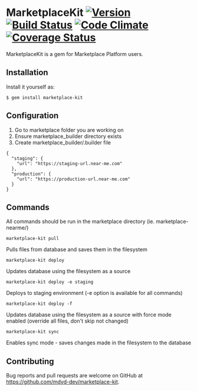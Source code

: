 # MarketplaceKit [![Version](http://img.shields.io/gem/v/marketplace-kit.svg)](https://rubygems.org/gems/marketplace-kit) [![Build Status](https://travis-ci.org/mdyd-dev/marketplace-kit.svg?branch=master)](https://travis-ci.org/mdyd-dev/marketplace-kit) [![Code Climate](https://codeclimate.com/github/crashbreak/crashbreak/badges/gpa.svg)](https://codeclimate.com/github/mdyd-dev/marketplace-kit) [![Coverage Status](https://coveralls.io/repos/github/mdyd-dev/marketplace-kit/badge.svg?branch=master)](https://coveralls.io/github/mdyd-dev/marketplace-kit?branch=master)

MarketplaceKit is a gem for Marketplace Platform users.

## Installation

Install it yourself as:

    $ gem install marketplace-kit

## Configuration

1. Go to marketplace folder you are working on
2. Ensure marketplace_builder directory exists
3. Create marketplace_builder/.builder file
```
{
  "staging": {
    "url": "https://staging-url.near-me.com"
  },
  "production": {
    "url": "https://production-url.near-me.com"
  }
}
```

## Commands
All commands should be run in the marketplace directory (ie. marketplace-nearme/)

```
marketplace-kit pull
```
Pulls files from database and saves them in the filesystem

```
marketplace-kit deploy
```
Updates database using the filesystem as a source

```
marketplace-kit deploy -e staging
```
Deploys to staging environment (-e option is available for all commands)

```
marketplace-kit deploy -f
```
Updates database using the filesystem as a source with force mode enabled (override all files, don't skip not changed)
```
marketplace-kit sync
```
Enables sync mode - saves changes made in the filesystem to the database

## Contributing

Bug reports and pull requests are welcome on GitHub at https://github.com/mdyd-dev/marketplace-kit.
